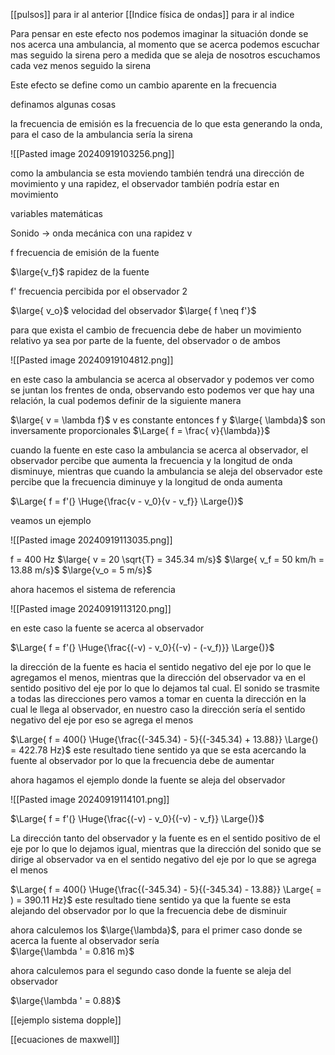 [[pulsos]] para ir al anterior 
[[Indice física de ondas]] para ir al indice 

Para pensar en este efecto nos podemos imaginar la situación donde se nos acerca 
una ambulancia, al momento que se acerca podemos escuchar mas seguido la sirena
pero a medida que se aleja de nosotros escuchamos cada vez menos seguido la 
sirena

Este efecto se define como un cambio aparente en la frecuencia

definamos algunas cosas

la frecuencia de emisión es la frecuencia de lo que esta generando la onda, para el 
caso de la ambulancia sería la sirena 

![[Pasted image 20240919103256.png]]

como la ambulancia se esta moviendo también tendrá una dirección de movimiento y 
una rapidez, el observador también podría estar en movimiento 

variables matemáticas 

Sonido -> onda mecánica con una rapidez v 

f frecuencia de emisión de la fuente

$\large{v_f}$  rapidez de la fuente 

f' frecuencia percibida por el observador 2

$\large{ v_o}$ velocidad del observador
$\large{ f \neq f'}$ 

para que exista el cambio de frecuencia debe de haber un movimiento relativo ya sea 
por parte de la fuente, del observador o de ambos 

![[Pasted image 20240919104812.png]]

en este caso la ambulancia se acerca al observador y podemos ver como se juntan 
los  frentes de onda, observando esto podemos ver que hay una relación, la cual 
podemos definir de la siguiente manera 

$\large{ v = \lambda f}$ v es constante entonces f y $\large{ \lambda}$ son inversamente proporcionales $\Large{ f = \frac{ v}{\lambda}}$  

cuando la fuente en este caso la ambulancia se acerca al observador, el observador 
percibe que aumenta la frecuencia y la longitud de onda disminuye, mientras que 
cuando la ambulancia se aleja del observador este percibe que la frecuencia diminuye
y la longitud de onda aumenta 


$\Large{ f = f'(} \Huge{\frac{v - v_0}{v - v_f}} \Large{)}$ 


veamos un ejemplo 

![[Pasted image 20240919113035.png]]

f = 400 Hz
$\large{ v = 20 \sqrt{T} = 345.34 m/s}$ 
$\large{ v_f = 50 km/h = 13.88 m/s}$ 
$\large{v_o = 5 m/s}$ 

ahora hacemos el sistema de referencia 

![[Pasted image 20240919113120.png]]

en este caso la fuente se acerca al observador 

$\Large{ f = f'(} \Huge{\frac{(-v) - v_0}{(-v) - (-v_f)}} \Large{)}$ 

la dirección de la fuente es hacia el sentido negativo del eje por lo que le agregamos 
el menos, mientras que la dirección del observador va en el sentido positivo del eje
por lo que lo dejamos tal cual. El sonido se trasmite a todas las direcciones pero 
vamos a tomar en cuenta la dirección en la cual le llega al observador, en nuestro 
caso la dirección sería el sentido negativo del eje por eso se agrega el menos

$\Large{ f = 400(} \Huge{\frac{(-345.34) - 5}{(-345.34) + 13.88}} \Large{) = 422.78 Hz}$  este resultado tiene sentido ya que 
se    esta acercando la fuente al observador por lo que la frecuencia debe de 
aumentar 

ahora hagamos el ejemplo donde la fuente se aleja del observador 

![[Pasted image 20240919114101.png]]

$\Large{ f = f'(} \Huge{\frac{(-v) - v_0}{(-v) - v_f}} \Large{)}$ 

La dirección tanto del observador y la fuente es en el sentido positivo de el eje por lo 
que lo dejamos igual, mientras que la dirección del sonido que se dirige al observador
va en el sentido negativo del eje por lo que se agrega el menos 

$\Large{ f = 400(} \Huge{\frac{(-345.34) - 5}{(-345.34) - 13.88}} \Large{ = ) = 390.11 Hz}$ este resultado  tiene sentido ya que 
la fuente se esta alejando del observador por lo que la frecuencia debe de disminuir 

ahora calculemos los $\large{\lambda}$, para el primer caso donde se acerca la fuente al observador 
sería  
$\large{\lambda ' = 0.816 m}$ 

ahora calculemos para el segundo caso donde la fuente se aleja del observador 

$\large{\lambda ' = 0.88}$ 

[[ejemplo sistema dopple]]

[[ecuaciones de maxwell]]